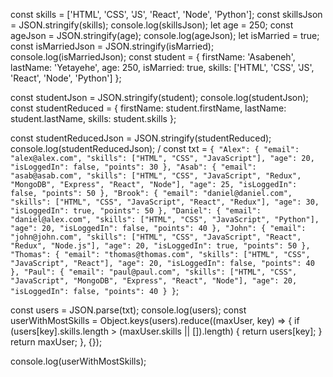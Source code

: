 const skills = ['HTML', 'CSS', 'JS', 'React', 'Node', 'Python'];
const skillsJson = JSON.stringify(skills);
console.log(skillsJson); 
let age = 250;
const ageJson = JSON.stringify(age);
console.log(ageJson); 
let isMarried = true;
const isMarriedJson = JSON.stringify(isMarried);
console.log(isMarriedJson);
const student = {
  firstName: 'Asabeneh',
  lastName: 'Yetayehe',
  age: 250,
  isMarried: true,
  skills: ['HTML', 'CSS', 'JS', 'React', 'Node', 'Python']
};

const studentJson = JSON.stringify(student);
console.log(studentJson); 
const studentReduced = {
  firstName: student.firstName,
  lastName: student.lastName,
  skills: student.skills
};

const studentReducedJson = JSON.stringify(studentReduced);
console.log(studentReducedJson); /
const txt = `{
    "Alex": {
        "email": "alex@alex.com",
        "skills": ["HTML", "CSS", "JavaScript"],
        "age": 20,
        "isLoggedIn": false,
        "points": 30
    },
    "Asab": {
        "email": "asab@asab.com",
        "skills": ["HTML", "CSS", "JavaScript", "Redux", "MongoDB", "Express", "React", "Node"],
        "age": 25,
        "isLoggedIn": false,
        "points": 50
    },
    "Brook": {
        "email": "daniel@daniel.com",
        "skills": ["HTML", "CSS", "JavaScript", "React", "Redux"],
        "age": 30,
        "isLoggedIn": true,
        "points": 50
    },
    "Daniel": {
        "email": "daniel@alex.com",
        "skills": ["HTML", "CSS", "JavaScript", "Python"],
        "age": 20,
        "isLoggedIn": false,
        "points": 40
    },
    "John": {
        "email": "john@john.com",
        "skills": ["HTML", "CSS", "JavaScript", "React", "Redux", "Node.js"],
        "age": 20,
        "isLoggedIn": true,
        "points": 50
    },
    "Thomas": {
        "email": "thomas@thomas.com",
        "skills": ["HTML", "CSS", "JavaScript", "React"],
        "age": 20,
        "isLoggedIn": false,
        "points": 40
    },
    "Paul": {
        "email": "paul@paul.com",
        "skills": ["HTML", "CSS", "JavaScript", "MongoDB", "Express", "React", "Node"],
        "age": 20,
        "isLoggedIn": false,
        "points": 40
    }
}`;

const users = JSON.parse(txt);
console.log(users);
const userWithMostSkills = Object.keys(users).reduce((maxUser, key) => {
    if (users[key].skills.length > (maxUser.skills || []).length) {
        return users[key];
    }
    return maxUser;
}, {});

console.log(userWithMostSkills);




